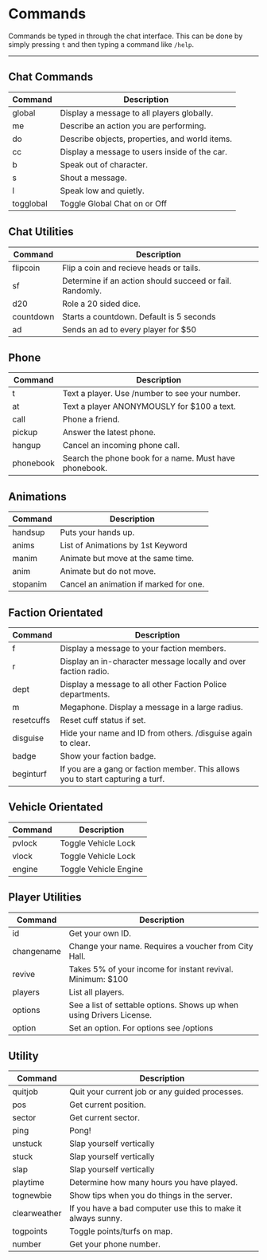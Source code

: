 # Commands

Commands be typed in through the chat interface. This can be done by simply pressing `t` and then typing a command like `/help`.

---

## Chat Commands
| Command | Description
| - | - |
| global | Display a message to all players globally. |
| me | Describe an action you are performing. |
| do | Describe objects, properties, and world items. |
| cc | Display a message to users inside of the car. |
| b | Speak out of character. |
| s | Shout a message. |
| l | Speak low and quietly. |
| togglobal | Toggle Global Chat on or Off |

## Chat Utilities
| Command | Description
| - | - |
| flipcoin | Flip a coin and recieve heads or tails. |
| sf | Determine if an action should succeed or fail. Randomly. |
| d20 | Role a 20 sided dice. |
| countdown | Starts a countdown. Default is 5 seconds |
| ad | Sends an ad to every player for $50 |

## Phone
| Command | Description
| - | - |
| t | Text a player. Use /number to see your number. |
| at | Text a player ANONYMOUSLY for $100 a text. |
| call | Phone a friend. |
| pickup | Answer the latest phone. |
| hangup | Cancel an incoming phone call. |
| phonebook | Search the phone book for a name. Must have phonebook. |

## Animations
| Command | Description
| - | - |
| handsup | Puts your hands up. |
| anims | List of Animations by 1st Keyword |
| manim | Animate but move at the same time. |
| anim | Animate but do not move. |
| stopanim | Cancel an animation if marked for one. |

## Faction Orientated
| Command | Description
| - | - |
| f | Display a message to your faction members. |
| r | Display an in-character message locally and over faction radio. |
| dept | Display a message to all other Faction Police departments. |
| m | Megaphone. Display a message in a large radius. |
| resetcuffs | Reset cuff status if set. |
| disguise | Hide your name and ID from others. /disguise again to clear. |
| badge | Show your faction badge. |
| beginturf | If you are a gang or faction member. This allows you to start capturing a turf. |

## Vehicle Orientated
| Command | Description
| - | - |
| pvlock | Toggle Vehicle Lock |
| vlock | Toggle Vehicle Lock |
| engine | Toggle Vehicle Engine |

## Player Utilities
| Command | Description
| - | - |
| id | Get your own ID. |
| changename | Change your name. Requires a voucher from City Hall. |
| revive | Takes 5% of your income for instant revival. Minimum: $100 |
| players | List all players. |
| options | See a list of settable options. Shows up when using Drivers License. |
| option | Set an option. For options see /options |

## Utility
| Command | Description
| - | - |
| quitjob | Quit your current job or any guided processes. |
| pos | Get current position. |
| sector | Get current sector. |
| ping | Pong! |
| unstuck | Slap yourself vertically |
| stuck | Slap yourself vertically |
| slap | Slap yourself vertically |
| playtime | Determine how many hours you have played. |
| tognewbie | Show tips when you do things in the server. |
| clearweather | If you have a bad computer use this to make it always sunny. 
| togpoints | Toggle points/turfs on map. |
| number | Get your phone number. |
